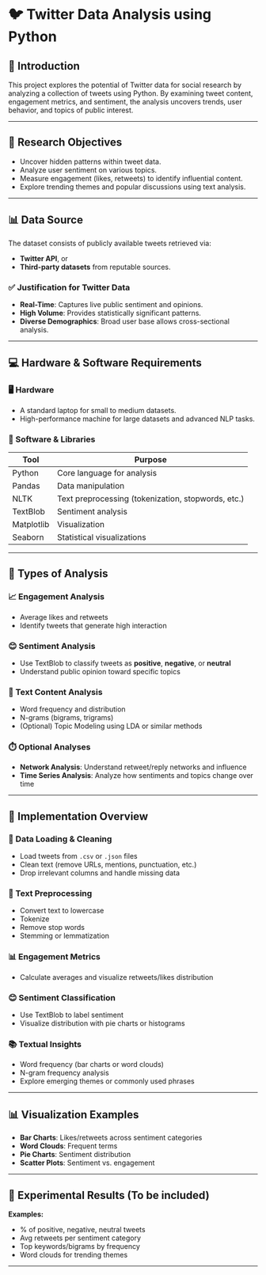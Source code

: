 # 🐦 Twitter Data Analysis using Python

## 📘 Introduction

This project explores the potential of Twitter data for social research by analyzing a collection of tweets using Python. By examining tweet content, engagement metrics, and sentiment, the analysis uncovers trends, user behavior, and topics of public interest.

---

## 🎯 Research Objectives

- Uncover hidden patterns within tweet data.
- Analyze user sentiment on various topics.
- Measure engagement (likes, retweets) to identify influential content.
- Explore trending themes and popular discussions using text analysis.

---

## 📊 Data Source

The dataset consists of publicly available tweets retrieved via:
- **Twitter API**, or
- **Third-party datasets** from reputable sources.

### ✅ Justification for Twitter Data
- **Real-Time**: Captures live public sentiment and opinions.
- **High Volume**: Provides statistically significant patterns.
- **Diverse Demographics**: Broad user base allows cross-sectional analysis.

---

## 💻 Hardware & Software Requirements

### 🖥️ Hardware
- A standard laptop for small to medium datasets.
- High-performance machine for large datasets and advanced NLP tasks.

### 🧰 Software & Libraries

| Tool         | Purpose                             |
|--------------|-------------------------------------|
| Python       | Core language for analysis          |
| Pandas       | Data manipulation                   |
| NLTK         | Text preprocessing (tokenization, stopwords, etc.) |
| TextBlob     | Sentiment analysis                  |
| Matplotlib   | Visualization                       |
| Seaborn      | Statistical visualizations          |

---

## 🧠 Types of Analysis

### 📈 Engagement Analysis
- Average likes and retweets
- Identify tweets that generate high interaction

### 😊 Sentiment Analysis
- Use TextBlob to classify tweets as **positive**, **negative**, or **neutral**
- Understand public opinion toward specific topics

### 📝 Text Content Analysis
- Word frequency and distribution
- N-grams (bigrams, trigrams)
- (Optional) Topic Modeling using LDA or similar methods

### ⏱️ Optional Analyses
- **Network Analysis**: Understand retweet/reply networks and influence
- **Time Series Analysis**: Analyze how sentiments and topics change over time

---

## 🔧 Implementation Overview

### 🔄 Data Loading & Cleaning
- Load tweets from `.csv` or `.json` files
- Clean text (remove URLs, mentions, punctuation, etc.)
- Drop irrelevant columns and handle missing data

### 🧹 Text Preprocessing
- Convert text to lowercase
- Tokenize
- Remove stop words
- Stemming or lemmatization

### 📊 Engagement Metrics
- Calculate averages and visualize retweets/likes distribution

### 😊 Sentiment Classification
- Use TextBlob to label sentiment
- Visualize distribution with pie charts or histograms

### 📚 Textual Insights
- Word frequency (bar charts or word clouds)
- N-gram frequency analysis
- Explore emerging themes or commonly used phrases

---

## 📊 Visualization Examples

- **Bar Charts**: Likes/retweets across sentiment categories
- **Word Clouds**: Frequent terms
- **Pie Charts**: Sentiment distribution
- **Scatter Plots**: Sentiment vs. engagement

---

## 🧪 Experimental Results (To be included)

**Examples:**
- % of positive, negative, neutral tweets
- Avg retweets per sentiment category
- Top keywords/bigrams by frequency
- Word clouds for trending themes

---
